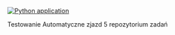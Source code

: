 [![Python application](https://github.com/mariuszkrzyzopolski/TAU5/actions/workflows/python-app.yml/badge.svg)](https://github.com/mariuszkrzyzopolski/TAU5/actions/workflows/python-app.yml)

Testowanie Automatyczne zjazd 5 repozytorium zadań